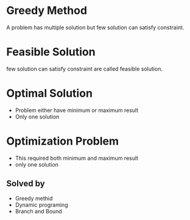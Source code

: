 # Greedy Method

A problem has multiple solution but few solution can satisfy constraint.

# Feasible Solution
few solution can satisfy constraint are called feasible solution.

# Optimal Solution
 - Problem either have minimum or maximum result
 - Only one solution
 
# Optimization Problem
- This required both minimum and maximum result
- only one solution

## Solved by
* Greedy methid
* Dynamic programing
* Branch and Bound